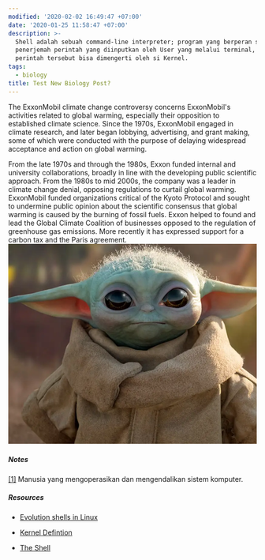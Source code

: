 ```yaml
---
modified: '2020-02-02 16:49:47 +07:00'
date: '2020-01-25 11:58:47 +07:00'
description: >-
  Shell adalah sebuah command-line interpreter; program yang berperan sebagai
  penerjemah perintah yang diinputkan oleh User yang melalui terminal, sehingga
  perintah tersebut bisa dimengerti oleh si Kernel.
tags:
  - biology
title: Test New Biology Post?
---
```

The ExxonMobil climate change controversy concerns ExxonMobil's activities related to global warming, especially their opposition to established climate science. Since the 1970s, ExxonMobil engaged in climate research, and later began lobbying, advertising, and grant making, some of which were conducted with the purpose of delaying widespread acceptance and action on global warming.

From the late 1970s and through the 1980s, Exxon funded internal and university collaborations, broadly in line with the developing public scientific approach. From the 1980s to mid 2000s, the company was a leader in climate change denial, opposing regulations to curtail global warming. ExxonMobil funded organizations critical of the Kyoto Protocol and sought to undermine public opinion about the scientific consensus that global warming is caused by the burning of fossil fuels. Exxon helped to found and lead the Global Climate Coalition of businesses opposed to the regulation of greenhouse gas emissions. More recently it has expressed support for a carbon tax and the Paris agreement. 
![](./babyyoda.png)

##### Notes

[[1]](#user) Manusia yang mengoperasikan dan mengendalikan sistem komputer.

##### Resources

-   [Evolution shells in
    Linux](http://developer.ibm.com/tutorials/l-linux-shells/)

-   [Kernel Defintion](http://www.linfo.org/kernel.html)

-   [The Shell](http://www.cis.rit.edu/class/simg211/unixintro/Shell.html)
